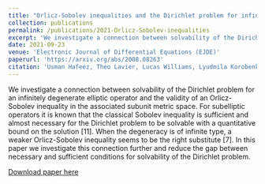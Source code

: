 ```yaml
---
title: "Orlicz-Sobolev inequalities and the Dirichlet problem for infinitely degenerate elliptic operators"
collection: publications
permalink: /publications/2021-Orlicz-Sobolev-inequalities
excerpt: 'We investigate a connection between solvability of the Dirichlet problem for an infinitely degenerate elliptic operator and the validity of an Orlicz-Sobolev inequality in the associated subunit metric space. For subelliptic operators it is known that the classical Sobolev inequality is sufficient and almost necessary for the Dirichlet problem to be solvable with a quantitative bound on the solution [11]. When the degeneracy is of infinite type, a weaker Orlicz-Sobolev inequality seems to be the right substitute [7]. In this paper we investigate this connection further and reduce the gap between necessary and sufficient conditions for solvability of the Dirichlet problem.'
date: 2021-09-23
venue: 'Electronic Journal of Differential Equations (EJDE)'
paperurl: 'https://arxiv.org/abs/2008.08263'
citation: 'Usman Hafeez, Theo Lavier, Lucas Williams, Lyudmila Korobenko. (2021) &quot;Orlicz-Sobolev inequalities and the Dirichlet problem for infinitely degenerate elliptic operators.&quot; <i>EJDE</i>. No. 82, pp. 1-19'
---
```

We investigate a connection between solvability of the Dirichlet problem for an infinitely degenerate elliptic operator and the validity of an Orlicz-Sobolev inequality in the associated subunit metric space. For subelliptic operators it is known that the classical Sobolev inequality is sufficient and almost necessary for the Dirichlet problem to be solvable with a quantitative bound on the solution [11]. When the degeneracy is of infinite type, a weaker Orlicz-Sobolev inequality seems to be the right substitute [7]. In this paper we investigate this connection further and reduce the gap between necessary and sufficient conditions for solvability of the Dirichlet problem.

[Download paper here](https://arxiv.org/pdf/2008.08263.pdf)